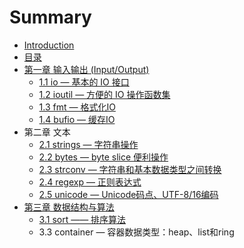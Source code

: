 # Summary

* [Introduction](README.md)
* [目录](preface.md)
* [第一章 输入输出 (Input/Output)](chapter01/01.0.md)
   * [1.1 io — 基本的 IO 接口](chapter01/01.1.md)
   * [1.2 ioutil — 方便的 IO 操作函数集](chapter01/01.2.md)
   * [1.3 fmt — 格式化IO](chapter01/01.3.md)
   * [1.4 bufio — 缓存IO](chapter01/01.4.md)
* 第二章 文本
   * [2.1 strings — 字符串操作](chapter02/02.1.md)
   * [2.2 bytes — byte slice 便利操作](chapter02/02.2.md)
   * [2.3 strconv — 字符串和基本数据类型之间转换](chapter02/02.3.md)
   * [2.4 regexp — 正则表达式](chapter02/02.4.md)
   * [2.5 unicode — Unicode码点、UTF-8/16编码](chapter02/02.5.md)
* [第三章 数据结构与算法](chapter03/03.0.md)
   * [3.1 sort —— 排序算法](chapter03/03.1.md)
   * 3.3 container — 容器数据类型：heap、list和ring

